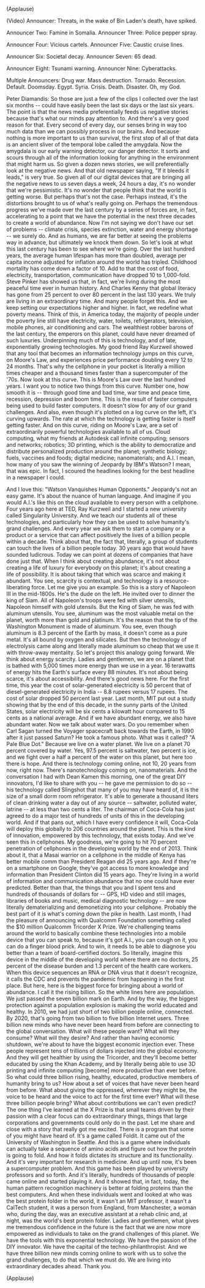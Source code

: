 

(Applause)


(Video) Announcer: Threats, in the wake of Bin Laden&#39;s death, have spiked.

Announcer Two: Famine in Somalia. Announcer Three: Police pepper spray.

Announcer Four: Vicious cartels. Announcer Five: Caustic cruise lines.

Announcer Six: Societal decay. Announcer Seven: 65 dead.

Announcer Eight: Tsunami warning. Announcer Nine: Cyberattacks.

Multiple Announcers: Drug war. Mass destruction. Tornado.
Recession. Default. Doomsday. Egypt. Syria.
Crisis. Death. Disaster.
Oh, my God.

Peter Diamandis: So those are just a few of the clips
I collected over the last six months --
could have easily been the last six days
or the last six years.
The point is that the news media
preferentially feeds us negative stories
because that&#39;s what our minds pay attention to.
And there&#39;s a very good reason for that.
Every second of every day,
our senses bring in way too much data
than we can possibly process in our brains.
And because nothing is more important to us
than survival,
the first stop of all of that data
is an ancient sliver of the temporal lobe
called the amygdala.
Now the amygdala is our early warning detector,
our danger detector.
It sorts and scours through all of the information
looking for anything in the environment that might harm us.
So given a dozen news stories,
we will preferentially look
at the negative news.
And that old newspaper saying,
&quot;If it bleeds it leads,&quot;
is very true.
So given all of our digital devices
that are bringing all the negative news to us
seven days a week, 24 hours a day,
it&#39;s no wonder that we&#39;re pessimistic.
It&#39;s no wonder that people think
that the world is getting worse.
But perhaps that&#39;s not the case.
Perhaps instead,
it&#39;s the distortions brought to us
of what&#39;s really going on.
Perhaps the tremendous progress we&#39;ve made
over the last century
by a series of forces
are, in fact, accelerating to a point
that we have the potential in the next three decades
to create a world of abundance.
Now I&#39;m not saying
we don&#39;t have our set of problems --
climate crisis, species extinction,
water and energy shortage -- we surely do.
And as humans, we are far better
at seeing the problems way in advance,
but ultimately we knock them down.
So let&#39;s look
at what this last century has been
to see where we&#39;re going.
Over the last hundred years,
the average human lifespan has more than doubled,
average per capita income adjusted for inflation
around the world has tripled.
Childhood mortality
has come down a factor of 10.
Add to that the cost of food, electricity,
transportation, communication
have dropped 10 to 1,000-fold.
Steve Pinker has showed us
that, in fact, we&#39;re living during the most peaceful time ever
in human history.
And Charles Kenny
that global literacy has gone from 25 percent to over 80 percent
in the last 130 years.
We truly are living in an extraordinary time.
And many people forget this.
And we keep setting our expectations higher and higher.
In fact, we redefine what poverty means.
Think of this, in America today,
the majority of people under the poverty line
still have electricity, water, toilets, refrigerators,
television, mobile phones,
air conditioning and cars.
The wealthiest robber barons of the last century, the emperors on this planet,
could have never dreamed of such luxuries.
Underpinning much of this
is technology,
and of late,
exponentially growing technologies.
My good friend Ray Kurzweil
showed that any tool that becomes an information technology
jumps on this curve, on Moore&#39;s Law,
and experiences price performance doubling
every 12 to 24 months.
That&#39;s why the cellphone in your pocket
is literally a million times cheaper and a thousand times faster
than a supercomputer of the &#39;70s.
Now look at this curve.
This is Moore&#39;s Law over the last hundred years.
I want you to notice two things from this curve.
Number one, how smooth it is --
through good time and bad time, war time and peace time,
recession, depression and boom time.
This is the result of faster computers
being used to build faster computers.
It doesn&#39;t slow for any of our grand challenges.
And also, even though it&#39;s plotted
on a log curve on the left,
it&#39;s curving upwards.
The rate at which the technology is getting faster
is itself getting faster.
And on this curve, riding on Moore&#39;s Law,
are a set of extraordinarily powerful technologies
available to all of us.
Cloud computing,
what my friends at Autodesk call infinite computing;
sensors and networks; robotics;
3D printing, which is the ability to democratize and distribute
personalized production around the planet;
synthetic biology;
fuels, vaccines and foods;
digital medicine; nanomaterials; and A.I.
I mean, how many of you saw the winning of Jeopardy
by IBM&#39;s Watson?
I mean, that was epic.
In fact, I scoured the headlines
looking for the best headline in a newspaper I could.

And I love this: &quot;Watson Vanquishes Human Opponents.&quot;
Jeopardy&#39;s not an easy game.
It&#39;s about the nuance of human language.
And imagine if you would
A.I.&#39;s like this on the cloud
available to every person with a cellphone.
Four years ago here at TED,
Ray Kurzweil and I started a new university
called Singularity University.
And we teach our students all of these technologies,
and particularly how they can be used
to solve humanity&#39;s grand challenges.
And every year we ask them
to start a company or a product or a service
that can affect positively the lives of a billion people
within a decade.
Think about that, the fact that, literally, a group of students
can touch the lives of a billion people today.
30 years ago that would have sounded ludicrous.
Today we can point at dozens of companies
that have done just that.
When I think about creating abundance,
it&#39;s not about creating a life of luxury for everybody on this planet;
it&#39;s about creating a life of possibility.
It is about taking that which was scarce
and making it abundant.
You see, scarcity is contextual,
and technology is a resource-liberating force.
Let me give you an example.
So this is a story of Napoleon III
in the mid-1800s.
He&#39;s the dude on the left.
He invited over to dinner
the king of Siam.
All of Napoleon&#39;s troops
were fed with silver utensils,
Napoleon himself with gold utensils.
But the King of Siam,
he was fed with aluminum utensils.
You see, aluminum
was the most valuable metal on the planet,
worth more than gold and platinum.
It&#39;s the reason that the tip of the Washington Monument
is made of aluminum.
You see, even though aluminum
is 8.3 percent of the Earth by mass,
it doesn&#39;t come as a pure metal.
It&#39;s all bound by oxygen and silicates.
But then the technology of electrolysis came along
and literally made aluminum so cheap
that we use it with throw-away mentality.
So let&#39;s project this analogy going forward.
We think about energy scarcity.
Ladies and gentlemen,
we are on a planet
that is bathed with 5,000 times more energy
than we use in a year.
16 terawatts of energy hits the Earth&#39;s surface
every 88 minutes.
It&#39;s not about being scarce,
it&#39;s about accessibility.
And there&#39;s good news here.
For the first time, this year
the cost of solar-generated electricity
is 50 percent that of diesel-generated electricity in India --
8.8 rupees versus 17 rupees.
The cost of solar dropped 50 percent last year.
Last month, MIT put out a study
showing that by the end of this decade,
in the sunny parts of the United States,
solar electricity will be six cents a kilowatt hour
compared to 15 cents
as a national average.
And if we have abundant energy,
we also have abundant water.
Now we talk about water wars.
Do you remember
when Carl Sagan turned the Voyager spacecraft
back towards the Earth,
in 1990 after it just passed Saturn?
He took a famous photo. What was it called?
&quot;A Pale Blue Dot.&quot;
Because we live on a water planet.
We live on a planet 70 percent covered by water.
Yes, 97.5 percent is saltwater,
two percent is ice,
and we fight over a half a percent of the water on this planet,
but here too there is hope.
And there is technology coming online,
not 10, 20 years from now,
right now.
There&#39;s nanotechnology coming on, nanomaterials.
And the conversation I had with Dean Kamen this morning,
one of the great DIY innovators,
I&#39;d like to share with you -- he gave me permission to do so --
his technology called Slingshot
that many of you may have heard of,
it is the size of a small dorm room refrigerator.
It&#39;s able to generate
a thousand liters of clean drinking water a day
out of any source -- saltwater, polluted water, latrine --
at less than two cents a liter.
The chairman of Coca-Cola has just agreed
to do a major test
of hundreds of units of this in the developing world.
And if that pans out,
which I have every confidence it will,
Coca-Cola will deploy this globally
to 206 countries
around the planet.
This is the kind of innovation, empowered by this technology,
that exists today.
And we&#39;ve seen this in cellphones.
My goodness, we&#39;re going to hit 70 percent penetration
of cellphones in the developing world
by the end of 2013.
Think about it,
that a Masai warrior on a cellphone in the middle of Kenya
has better mobile comm
than President Reagan did 25 years ago.
And if they&#39;re on a smartphone on Google,
they&#39;ve got access to more knowledge and information
than President Clinton did 15 years ago.
They&#39;re living in a world of information and communication abundance
that no one could have ever predicted.
Better than that,
the things that you and I
spent tens and hundreds of thousands of dollars for --
GPS, HD video and still images,
libraries of books and music,
medical diagnostic technology --
are now literally dematerializing and demonetizing
into your cellphone.
Probably the best part of it
is what&#39;s coming down the pike in health.
Last month, I had the pleasure of announcing with Qualcomm Foundation
something called the $10 million Qualcomm Tricorder X Prize.
We&#39;re challenging teams around the world
to basically combine these technologies
into a mobile device
that you can speak to, because it&#39;s got A.I.,
you can cough on it, you can do a finger blood prick.
And to win, it needs to be able to diagnose you better
than a team of board-certified doctors.
So literally, imagine this device
in the middle of the developing world where there are no doctors,
25 percent of the disease burden
and 1.3 percent of the health care workers.
When this device sequences an RNA or DNA virus
that it doesn&#39;t recognize,
it calls the CDC
and prevents the pandemic from happening in the first place.
But here, here is the biggest force
for bringing about a world of abundance.
I call it the rising billion.
So the white lines here are population.
We just passed the seven billion mark on Earth.
And by the way,
the biggest protection against a population explosion
is making the world educated
and healthy.
In 2010,
we had just short of two billion people
online, connected.
By 2020,
that&#39;s going from two billion to five billion
Internet users.
Three billion new minds
who have never been heard from before
are connecting to the global conversation.
What will these people want?
What will they consume? What will they desire?
And rather than having economic shutdown,
we&#39;re about to have the biggest economic injection ever.
These people represent
tens of trillions of dollars
injected into the global economy.
And they will get healthier
by using the Tricorder,
and they&#39;ll become better educated by using the Khan Academy,
and by literally being able to use
3D printing and infinite computing
[become] more productive than ever before.
So what could three billion rising,
healthy, educated, productive members of humanity
bring to us?
How about a set of voices that have never been heard from before.
What about giving the oppressed,
wherever they might be,
the voice to be heard and the voice to act
for the first time ever?
What will these three billion people bring?
What about contributions we can&#39;t even predict?
The one thing I&#39;ve learned at the X Prize
is that small teams
driven by their passion with a clear focus
can do extraordinary things,
things that large corporations and governments
could only do in the past.
Let me share and close with a story
that really got me excited.
There is a program that some of you might have heard of.
It&#39;s a game called Foldit.
It came out of the University of Washington in Seattle.
And this is a game
where individuals can actually take a sequence of amino acids
and figure out how the protein is going to fold.
And how it folds dictates its structure and its functionality.
And it&#39;s very important for research in medicine.
And up until now, it&#39;s been a supercomputer problem.
And this game has been played
by university professors and so forth.
And it&#39;s literally, hundreds of thousands of people
came online and started playing it.
And it showed that, in fact, today,
the human pattern recognition machinery
is better at folding proteins than the best computers.
And when these individuals went and looked
at who was the best protein folder in the world,
it wasn&#39;t an MIT professor,
it wasn&#39;t a CalTech student,
it was a person from England, from Manchester,
a woman who, during the day,
was an executive assistant at a rehab clinic
and, at night, was the world&#39;s best protein folder.
Ladies and gentlemen,
what gives me tremendous confidence
in the future
is the fact that we are now more empowered as individuals
to take on the grand challenges of this planet.
We have the tools with this exponential technology.
We have the passion of the DIY innovator.
We have the capital of the techno-philanthropist.
And we have three billion new minds
coming online to work with us
to solve the grand challenges,
to do that which we must do.
We are living into extraordinary decades ahead.
Thank you.

(Applause)

